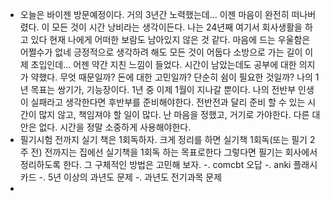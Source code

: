 - 오늘은 바이젠 방문예정이다. 거의 3년간 노력했는데... 이젠 마음이 완전히 떠나버렸다. 이 모든 것이 시간 낭비라는 생각이든다. 나는 24년째 여기서 회사생활을 하고 있다
  현재 나에게 어떠한 보람도 남아있지 않은 것 같다.  마음에 드는 우울함은 어쩔수가 없네
  긍정적으로 생각하려 해도 모든 것이 어둡다
  소방으로 가는 길이 이제 초입인데... 어젠 약간 지친 느낌이 들었다. 시간이 남았는데도 공부에 대한 의지가 약했다. 무엇 때문일까? 돈에 대한 고민일까? 단순히 쉼이 필요한 것일까?
  나의 1년 목표는 쌍기가, 기능장이다. 1년 중 이제 1월이 지나갈 뿐이다.
  나의 전반부 인생이 실패라고 생각한다면 후반부를 준비해야한다.
  전반전과 달리 준비 할 수 있는 시간이 많지 않고, 책임져야 할 일이 많다.
  난 마음을 정했고, 거기로 가야한다. 다른 대안은 없다. 
  시간을 정말 소중하게 사용해야한다.
- 필기시험 전까지 실기 책은 1회독하자.
  크게 정리를 하면 실기책 1회독(또는 필기 2주 전)  전까지는 집에선 실기책을 1회독 하는 목표로한다
  그렇다면 필기는 회사에서 정리하도록 한다.
  그 구체적인 방법은 고민해 보자.
  -. comcbt 오답
  -. anki 플래시 카드
  -. 5년 이상의 과년도 문제
  -. 과년도 전기과목 문제
-